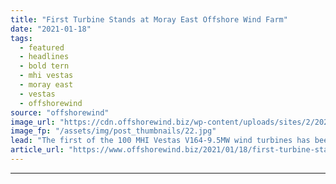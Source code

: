 ```yaml
---
title: "First Turbine Stands at Moray East Offshore Wind Farm"
date: "2021-01-18"
tags: 
  - featured
  - headlines
  - bold tern
  - mhi vestas
  - moray east
  - vestas
  - offshorewind
source: "offshorewind"
image_url: "https://cdn.offshorewind.biz/wp-content/uploads/sites/2/2021/01/18091004/First-Turbine-Stands-at-Moray-East-Offshore-Wind-Farm.jpg"
image_fp: "/assets/img/post_thumbnails/22.jpg"
lead: "The first of the 100 MHI Vestas V164-9.5MW wind turbines has been installed at"
article_url: "https://www.offshorewind.biz/2021/01/18/first-turbine-stands-at-moray-east-offshore-wind-farm/"
---
```


---
